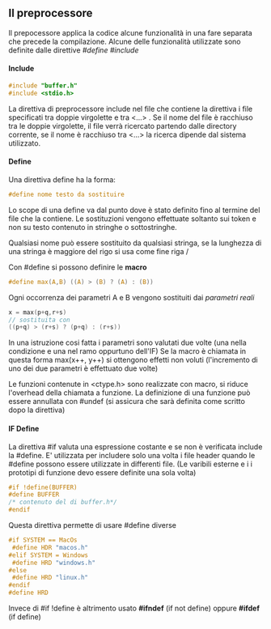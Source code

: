 ## Il preprocessore

Il prepocessore applica la codice alcune funzionalità in una fare separata che precede la compilazione. 
Alcune delle funzionalità utilizzate sono definite dalle direttive *#define* *#include*

#### Include 

```C
#include "buffer.h"
#include <stdio.h>
```
La direttiva di preprocessore include nel file che contiene la direttiva i file specificati tra doppie virgolette e tra <...> . 
Se il nome del file è racchiuso tra le doppie virgolette, il file verrà ricercato partendo dalle directory corrente, 
se il nome è racchiuso tra <...> la ricerca dipende dal sistema utilizzato.

#### Define

Una direttiva define ha la forma:
```C
#define nome testo da sostituire
```
Lo scope di una define va dal punto dove è stato definito fino al termine del file che la contiene.
Le sostituzioni vengono effettuate soltanto sui token e non su testo contenuto in stringhe o sottostringhe.

Qualsiasi nome può essere sostituito da qualsiasi stringa, se la lunghezza di una stringa è maggiore del rigo si usa come fine riga /

Con #define si possono definire le **macro**
```C
#define max(A,B) ((A) > (B) ? (A) : (B))
```
Ogni occorrenza dei parametri A e B vengono sostituiti dai _parametri reali_
```C
x = max(p+q,r+s)
// sostituita con 
((p+q) > (r+s) ? (p+q) : (r+s))
```
In una istruzione cosi fatta i parametri sono valutati due volte (una nella condizione e una nel ramo oppurtuno dell'IF)
Se la macro è chiamata in questa forma max(x++, y++) si ottengono effetti non voluti (l'incremento di uno dei due parametri è effettuato due volte)

Le funzioni contenute in <ctype.h> sono realizzate con macro, si riduce l'overhead della chiamata a funzione.
La definizione di una  funzione può essere annullata con #undef (si assicura che sarà definita come scritto dopo la direttiva)

#### IF Define

La direttiva #if valuta una espressione costante e se non è verificata include la #define. E' utilizzata per includere solo una volta
i file header quando le #define possono essere utilizzate in differenti file. (Le varibili esterne 
e i i prototipi di funzione devo essere definite una sola volta)
```C
#if !define(BUFFER)
#define BUFFER
/* contenuto del di buffer.h*/
#endif
```
Questa direttiva permette di usare #define diverse
```C
#if SYSTEM == MacOs
 #define HDR "macos.h"
#elif SYSTEM = Windows
 #define HRD "windows.h"
#else 
 #define HRD "linux.h"
#endif
#define HRD
```
Invece di #if !define è altrimento usato __#ifndef__ (if not define) oppure __#ifdef__ (if define)


